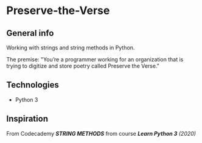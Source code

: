 # Preserve-the-Verse

## General info
Working with strings and string methods in Python. 

The premise: "You’re a programmer working for an organization that is trying to digitize and store poetry called Preserve the Verse." 

## Technologies
* Python 3

## Inspiration 
From Codecademy ***STRING METHODS*** from course ***Learn Python 3*** _(2020)_
